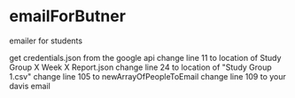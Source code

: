 # emailForButner
emailer for students 


get credentials.json from the google api
change line 11 to location of Study Group X Week X Report.json
change line 24 to location of "Study Group 1.csv"
change line 105 to newArrayOfPeopleToEmail
change line 109 to your davis email
